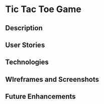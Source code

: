 # Tic Tac Toe Game

## Description


## User Stories

## Technologies

## WIreframes and Screenshots

## Future Enhancements